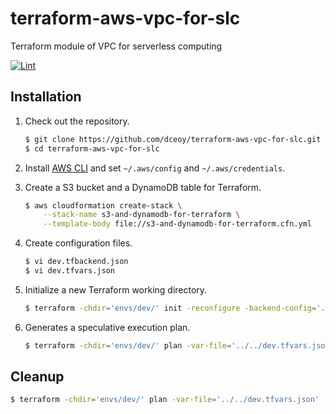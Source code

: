terraform-aws-vpc-for-slc
=========================

Terraform module of VPC for serverless computing

[![Lint](https://github.com/dceoy/terraform-aws-vpc-for-slc/actions/workflows/lint.yml/badge.svg)](https://github.com/dceoy/terraform-aws-vpc-for-slc/actions/workflows/lint.yml)

Installation
------------

1.  Check out the repository.

    ```sh
    $ git clone https://github.com/dceoy/terraform-aws-vpc-for-slc.git
    $ cd terraform-aws-vpc-for-slc
    ````

2.  Install [AWS CLI](https://aws.amazon.com/cli/) and set `~/.aws/config` and `~/.aws/credentials`.

3.  Create a S3 bucket and a DynamoDB table for Terraform.

    ```sh
    $ aws cloudformation create-stack \
        --stack-name s3-and-dynamodb-for-terraform \
        --template-body file://s3-and-dynamodb-for-terraform.cfn.yml
    ```

4.  Create configuration files.

    ```sh
    $ vi dev.tfbackend.json
    $ vi dev.tfvars.json
    ```

5.  Initialize a new Terraform working directory.

    ```sh
    $ terraform -chdir='envs/dev/' init -reconfigure -backend-config='../../dev.tfbackend.json'
    ```

6.  Generates a speculative execution plan.

    ```sh
    $ terraform -chdir='envs/dev/' plan -var-file='../../dev.tfvars.json'
    ```

Cleanup
-------

```sh
$ terraform -chdir='envs/dev/' plan -var-file='../../dev.tfvars.json' -destroy
```
